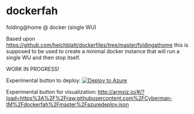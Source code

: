 # dockerfah
folding@home @ docker (single WU)

Based upon https://github.com/heichblatt/dockerfiles/tree/master/foldingathome this is supposed to be used to create a minimal docker instance that will run a single WU and then stop itself.

WORK IN PROGRESS!

Experimental button to deploy:
[![Deploy to Azure](http://azuredeploy.net/deploybutton.png)](https://azuredeploy.net/)

Experimental button for visualization:
http://armviz.io/#/?load=https%3A%2F%2Fraw.githubusercontent.com%2FCyberman-tM%2Fdockerfah%2Fmaster%2Fazuredeploy.json
